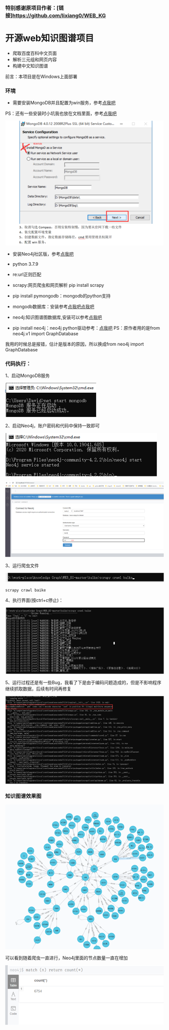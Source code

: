 ### 特别感谢原项目作者：[链接]https://github.com/lixiang0/WEB_KG

# 开源web知识图谱项目

- 爬取百度百科中文页面
- 解析三元组和网页内容
- 构建中文知识图谱


前言：本项目是在Windows上面部署


### 环境

- 需要安装MongoDB并且配置为win服务，参考[点我吧](https://www.cnblogs.com/billyzh/p/5913687.html)

PS：还有一些安装时小坑我也放在文档里面，参考[点我吧](https://github.com/hua7448/Spider-BK-data-and-create-KnowledgeGraph/blob/master/MongoDB%E5%AE%89%E8%A3%85%E8%B8%A9%E5%9D%91%E8%AE%B0%E5%BD%95.docx)

![MISS](./imgs/MongoDB_install.png)

- 安装Neo4j社区版，参考[点我吧](https://www.cnblogs.com/ljhdo/archive/2017/05/19/5521577.html)

- python 3.7.9
- re:url正则匹配
- scrapy:网页爬虫和网页解析    pip install scrapy
- pip install pymongodb：mongodb的python支持
- mongodb数据库：安装参考[点我吧](https://docs.mongodb.com/manual/tutorial/install-mongodb-on-ubuntu/)[点我吧](https://blog.csdn.net/heshushun/article/details/77776706)
- neo4j:知识图谱图数据库,安装可以参考[点我吧](http://blog.rubenxiao.com/posts/install-neo4j.html)
- pip install neo4j：neo4j python驱动参考：[点我吧](https://github.com/neo4j/neo4j-python-driver)
PS：原作者用的是from neo4j.v1 import GraphDatabase

我用的时候总是报错，估计是版本的原因，所以换成from neo4j import GraphDatabase


### 代码执行：
1、启动MongoDB服务

![MISS](./imgs/start_mongo.png)

2、启动Neo4j，账户密码和代码中保持一致即可

![MISS](./imgs/start_neo4j.png)

![MISS](./imgs/neo4j_browser.png)

3、运行爬虫文件

![MISS](./imgs/start_spider.png)
```
scrapy crawl baike
```
4、执行界面(按ctrl+c停止)：

![MISS](./imgs/run_spider.png)

5、运行过程还是有一些Bug，我看了下是由于编码问题造成的，但是不影响程序继续抓取数据，后续有时间再修复

![MISS](./imgs/spider_bug.png)


### 知识图谱效果图

![MISS](./imgs/kg.png)

可以看到随着爬虫一直进行，Neo4j里面的节点数量一直在增加

![MISS](./imgs/Neo4j_add.png)



